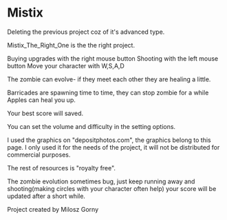 # Mistix
 


Deleting the previous project coz of it's advanced type.

Mistix_The_Right_One is the the right project.



Buying upgrades with the right mouse button
Shooting with the left mouse button
Move your character with W,S,A,D

The zombie can evolve- if they meet each other they are healing a little.

Barricades are spawning time to time, they can stop zombie for a while
Apples can heal you up.

Your best score will saved.

You can set the volume and difficulty in the setting options.

I used the graphics on "depositphotos.com", the graphics belong to this page.
 I only used it for the needs of the project, 
it will not be distributed for commercial purposes.

The rest of resources is "royalty free".


The zombie evolution sometimes bug, just keep running away and shooting(making circles with your character often help)
your score will be updated after a short while.


Project created by Milosz Gorny